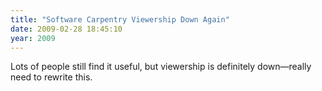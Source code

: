 ```yaml
---
title: "Software Carpentry Viewership Down Again"
date: 2009-02-28 18:45:10
year: 2009
---
```

Lots of people still find it useful, but viewership is definitely down—really need to rewrite this.
